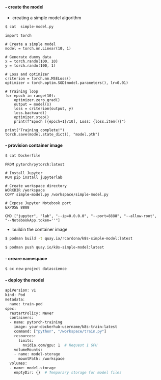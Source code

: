 #### - create the model

- creating a simple model algorithm
```bash
$ cat  simple-model.py
```

```text
import torch

# Create a simple model
model = torch.nn.Linear(10, 1)

# Generate dummy data
x = torch.randn(100, 10)
y = torch.randn(100, 1)

# Loss and optimizer
criterion = torch.nn.MSELoss()
optimizer = torch.optim.SGD(model.parameters(), lr=0.01)

# Training loop
for epoch in range(10):
    optimizer.zero_grad()
    output = model(x)
    loss = criterion(output, y)
    loss.backward()
    optimizer.step()
    print(f"Epoch [{epoch+1}/10], Loss: {loss.item()}")

print("Training complete!")
torch.save(model.state_dict(), "model.pth")
```

#### - provision container image

```bash
$ cat Dockerfile
```

```text
FROM pytorch/pytorch:latest

# Install Jupyter
RUN pip install jupyterlab

# Create workspace directory
WORKDIR /workspace
COPY simple-model.py /workspace/simple-model.py

# Expose Jupyter Notebook port
EXPOSE 8888

CMD ["jupyter", "lab", "--ip=0.0.0.0", "--port=8888", "--allow-root", "--NotebookApp.token=''"]
```

- buildin the container image
```bash
$ podman build -t quay.io/rcardona/k8s-simple-model:latest
```

```bash
$ podman push quay.io/k8s-simple-model:latest
```


#### - creare namespace
```bash
$ oc new-project datascience
```

#### - deploy the model
```bash
apiVersion: v1
kind: Pod
metadata:
  name: train-pod
spec:
  restartPolicy: Never
  containers:
  - name: pytorch-training
    image: your-dockerhub-username/k8s-train:latest
    command: ["python", "/workspace/train.py"]
    resources:
      limits:
        nvidia.com/gpu: 1  # Request 1 GPU
    volumeMounts:
    - name: model-storage
      mountPath: /workspace
  volumes:
  - name: model-storage
    emptyDir: {}  # Temporary storage for model files
```